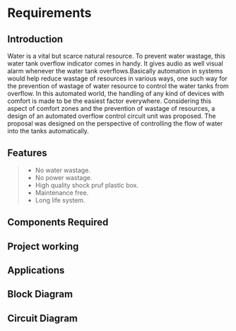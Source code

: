 # Requirements
## Introduction

Water is a vital but scarce natural resource. To prevent water wastage, this water tank overflow indicator comes in handy. It gives audio as well visual alarm whenever the water tank overflows.Basically automation in systems would help reduce wastage of resources in various ways, one such way for the prevention of wastage of water resource to control the water tanks from overflow. In this automated world, the handling of any kind of devices with comfort is made to be the easiest factor everywhere. Considering this aspect of comfort zones and the prevention of wastage of resources, a design of an automated overflow control circuit unit was proposed. The proposal was designed on the perspective of controlling the flow of water into the tanks automatically.

## Features

> * No water wastage.
> * No power wastage.
> * High quality shock pruf plastic box.
> * Maintenance free.
> * Long life system.

## Components Required


## Project working
## Applications
## Block Diagram
## Circuit Diagram
